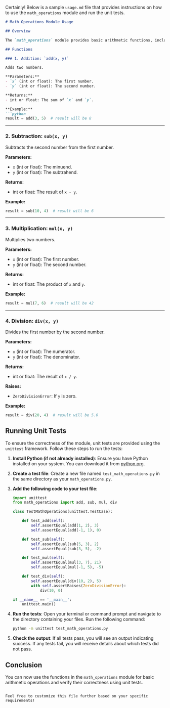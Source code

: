 Certainly! Below is a sample `usage.md` file that provides instructions on how to use the `math_operations` module and run the unit tests.

```markdown
# Math Operations Module Usage

## Overview

The `math_operations` module provides basic arithmetic functions, including addition, subtraction, multiplication, and division. This module is designed to work with both integers and floating-point numbers.

## Functions

### 1. Addition: `add(x, y)`

Adds two numbers.

**Parameters:**
- `x` (int or float): The first number.
- `y` (int or float): The second number.

**Returns:** 
- int or float: The sum of `x` and `y`.

**Example:**
```python
result = add(3, 5)  # result will be 8
```

---

### 2. Subtraction: `sub(x, y)`

Subtracts the second number from the first number.

**Parameters:**
- `x` (int or float): The minuend.
- `y` (int or float): The subtrahend.

**Returns:** 
- int or float: The result of `x - y`.

**Example:**
```python
result = sub(10, 4)  # result will be 6
```

---

### 3. Multiplication: `mul(x, y)`

Multiplies two numbers.

**Parameters:**
- `x` (int or float): The first number.
- `y` (int or float): The second number.

**Returns:** 
- int or float: The product of `x` and `y`.

**Example:**
```python
result = mul(7, 6)  # result will be 42
```

---

### 4. Division: `div(x, y)`

Divides the first number by the second number.

**Parameters:**
- `x` (int or float): The numerator.
- `y` (int or float): The denominator.

**Returns:** 
- int or float: The result of `x / y`.

**Raises:** 
- `ZeroDivisionError`: If `y` is zero.

**Example:**
```python
result = div(20, 4)  # result will be 5.0
```

## Running Unit Tests

To ensure the correctness of the module, unit tests are provided using the `unittest` framework. Follow these steps to run the tests:

1. **Install Python (if not already installed)**:
   Ensure you have Python installed on your system. You can download it from [python.org](https://www.python.org/downloads/).

2. **Create a test file**:
   Create a new file named `test_math_operations.py` in the same directory as your `math_operations.py`.

3. **Add the following code to your test file**:
   ```python
   import unittest
   from math_operations import add, sub, mul, div

   class TestMathOperations(unittest.TestCase):

       def test_add(self):
           self.assertEqual(add(1, 2), 3)
           self.assertEqual(add(-1, 1), 0)

       def test_sub(self):
           self.assertEqual(sub(5, 3), 2)
           self.assertEqual(sub(3, 5), -2)

       def test_mul(self):
           self.assertEqual(mul(3, 7), 21)
           self.assertEqual(mul(-1, 5), -5)

       def test_div(self):
           self.assertEqual(div(10, 2), 5)
           with self.assertRaises(ZeroDivisionError):
               div(10, 0)

   if __name__ == '__main__':
       unittest.main()
   ```

4. **Run the tests**:
   Open your terminal or command prompt and navigate to the directory containing your files. Run the following command:

   ```bash
   python -m unittest test_math_operations.py
   ```

5. **Check the output**:
   If all tests pass, you will see an output indicating success. If any tests fail, you will receive details about which tests did not pass.

## Conclusion

You can now use the functions in the `math_operations` module for basic arithmetic operations and verify their correctness using unit tests.
```

Feel free to customize this file further based on your specific requirements!